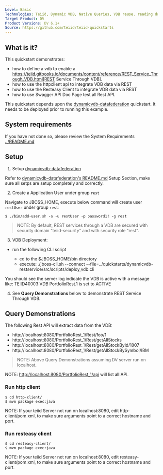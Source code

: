 ```yaml
---
Level: Basic
Technologies: Teiid, Dynamic VDB, Native Queries, VDB reuse, reading data from JDBC, delimited file, REST Service Through VDB
Target Product: DV
Product Versions: DV 6.1+
Source: https://github.com/teiid/teiid-quickstarts
---
```


## What is it?

This quickstart demonstrates:

* how to define a vdb to enable a https://teiid.gitbooks.io/documents/content/reference/REST_Service_Through_VDB.html[REST Service Through VDB].
* how to use the httpclient api to integrate VDB data via REST
* how to use the Resteasy Client to integrate VDB data via REST
* how to use Swagger API Doc Page test all Rest API.


This quickstart depends upon the [dynamicvdb-datafederation](../dynamicvdb-datafederation) quickstart.  It needs to be deployed prior to running this example.

## System requirements

If you have not done so, please review the System Requirements [../README.md](../README.md)

## Setup

1)  Setup [dynamicvdb-datafederation](../dynamicvdb-datafederation)

Refer to [dynamicvdb-datafederation's README.md](../dynamicvdb-datafederation/README.md) Setup Section, make sure all setps are setup completely and correctly.

2) Create a Application User under group `rest`

Navigate to JBOSS_HOME, execute below command will create user `restUser` under group `rest`:

~~~
$ ./bin/add-user.sh -a -u restUser -p password1! -g rest
~~~ 

> NOTE: By default, REST services through a VDB are secured with security domain "teiid-security" and with security role "rest".
	

3)  VDB Deployment:

-  run the following CLI script

	-	cd to the $JBOSS_HOME/bin directory
	-	execute:  ./jboss-cli.sh --connect --file=../quickstarts/dynamicvdb-restservice/src/scripts/deploy_vdb.cli 
	

You should see the server log indicate the VDB is active with a message like:  TEIID40003 VDB PortfolioRest.1 is set to ACTIVE

4) See **Query Demonstrations** below to demonstrate REST Service Through VDB.

## Query Demonstrations

The following Rest API will extract data from the VDB:

* http://localhost:8080/PortfolioRest_1/Rest/foo/1
* http://localhost:8080/PortfolioRest_1/Rest/getAllStocks
* http://localhost:8080/PortfolioRest_1/Rest/getAllStockById/1007
* http://localhost:8080/PortfolioRest_1/Rest/getAllStockBySymbol/IBM

> NOTE: Above Query Demonstrations assuming DV server run on localhost.

NOTE: [http://localhost:8080/PortfolioRest_1/api](http://localhost:8080/PortfolioRest_1/api) will list all API.

### Run http client

~~~
$ cd http-client/
$ mvn package exec:java
~~~

NOTE: If your teiid Server not run on localhost:8080, edit http-client/pom.xml, to make sure arguments point to a correct hostname and port.


### Run resteasy client

~~~
$ cd resteasy-client/
$ mvn package exec:java
~~~

NOTE: If your teiid Server not run on localhost:8080, edit resteasy-client/pom.xml, to make sure arguments point to a correct hostname and port.

